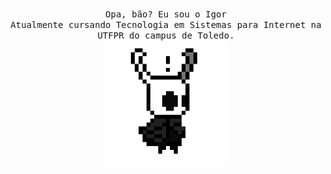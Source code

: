 <p align="center">
  <br>
  <samp>
    Opa, bão? Eu sou o Igor
    <br>Atualmente cursando Tecnologia em Sistemas para Internet na UTFPR do campus de Toledo.<br>

</samp>

  <img src="https://github.com/igorAnthony/igorAnthony/blob/main/972ecb3ba10b3a8.gif" width="200"/>

</p>
